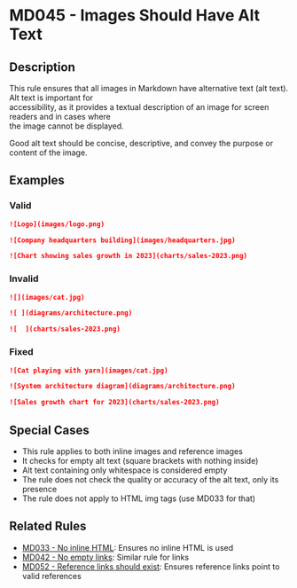 # MD045 - Images Should Have Alt Text

## Description

This rule ensures that all images in Markdown have alternative text (alt text). Alt text is important for  
accessibility, as it provides a textual description of an image for screen readers and in cases where  
the image cannot be displayed.

Good alt text should be concise, descriptive, and convey the purpose or content of the image.

<!-- rumdl-disable MD045 -->

## Examples

### Valid

```markdown
![Logo](images/logo.png)

![Company headquarters building](images/headquarters.jpg)

![Chart showing sales growth in 2023](charts/sales-2023.png)
```

### Invalid

```markdown
![](images/cat.jpg)

![ ](diagrams/architecture.png)

![  ](charts/sales-2023.png)
```

### Fixed

```markdown
![Cat playing with yarn](images/cat.jpg)

![System architecture diagram](diagrams/architecture.png)

![Sales growth chart for 2023](charts/sales-2023.png)
```

<!-- rumdl-enable MD045 -->

## Special Cases

- This rule applies to both inline images and reference images
- It checks for empty alt text (square brackets with nothing inside)
- Alt text containing only whitespace is considered empty
- The rule does not check the quality or accuracy of the alt text, only its presence
- The rule does not apply to HTML img tags (use MD033 for that)

## Related Rules

- [MD033 - No inline HTML](md033.md): Ensures no inline HTML is used
- [MD042 - No empty links](md042.md): Similar rule for links
- [MD052 - Reference links should exist](md052.md): Ensures reference links point to valid references
